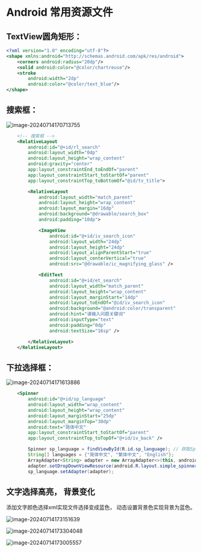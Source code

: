 # Android 常用资源文件

## TextView圆角矩形：

```xml
<?xml version="1.0" encoding="utf-8"?>
<shape xmlns:android="http://schemas.android.com/apk/res/android">
    <corners android:radius="20dp"/>
    <solid android:color="@color/chartreuse"/>
    <stroke
        android:width="2dp"
        android:color="@color/text_blue"/>
</shape>
```



## 搜索框：

![image-20240714170713755](https://cdn.jsdelivr.net/gh/kennems/blog-image/image-20240714170713755.png)

```xml
    <!-- 搜索框 -->
    <RelativeLayout
        android:id="@+id/rl_search"
        android:layout_width="0dp"
        android:layout_height="wrap_content"
        android:gravity="center"
        app:layout_constraintEnd_toEndOf="parent"
        app:layout_constraintStart_toStartOf="parent"
        app:layout_constraintTop_toBottomOf="@id/tv_title">

        <RelativeLayout
            android:layout_width="match_parent"
            android:layout_height="wrap_content"
            android:layout_margin="16dp"
            android:background="@drawable/search_box"
            android:padding="10dp">

            <ImageView
                android:id="@+id/iv_search_icon"
                android:layout_width="24dp"
                android:layout_height="24dp"
                android:layout_alignParentStart="true"
                android:layout_centerVertical="true"
                android:src="@drawable/ic_magnifying_glass" />

            <EditText
                android:id="@+id/et_search"
                android:layout_width="match_parent"
                android:layout_height="wrap_content"
                android:layout_marginStart="14dp"
                android:layout_toEndOf="@id/iv_search_icon"
                android:background="@android:color/transparent"
                android:hint="请输入问题关键词"
                android:inputType="text"
                android:padding="0dp"
                android:textSize="16sp" />

        </RelativeLayout>
    </RelativeLayout>
```

## 下拉选择框：

![image-20240714171613886](https://cdn.jsdelivr.net/gh/kennems/blog-image/image-20240714171613886.png)

```xml
    <Spinner
        android:id="@+id/sp_language"
        android:layout_width="wrap_content"
        android:layout_height="wrap_content"
        android:layout_marginStart="25dp"
        android:layout_marginTop="30dp"
        android:text="简体中文"
        app:layout_constraintStart_toStartOf="parent"
        app:layout_constraintTop_toTopOf="@+id/iv_back" />
```

```java
        Spinner sp_language = findViewById(R.id.sp_language); // 获取Spinner控件
        String[] languages = {"简体中文", "繁体中文", "English"};
        ArrayAdapter<String> adapter = new ArrayAdapter<>(this, android.R.layout.simple_spinner_item, languages);
        adapter.setDropDownViewResource(android.R.layout.simple_spinner_dropdown_item);
        sp_language.setAdapter(adapter);
```

## 文字选择高亮， 背景变化

添加文字颜色选择xml实现文件选择变成蓝色， 动态设置背景色实现背景为蓝色。

![image-20240714173151639](https://cdn.jsdelivr.net/gh/kennems/blog-image/image-20240714173151639.png)

![image-20240714173304048](https://cdn.jsdelivr.net/gh/kennems/blog-image/image-20240714173304048.png)

![image-20240714173005557](https://cdn.jsdelivr.net/gh/kennems/blog-image/image-20240714173005557.png)




